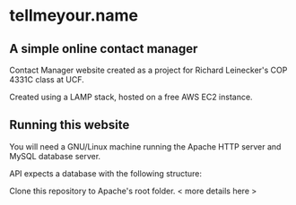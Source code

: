 # tellmeyour.name
## A simple online contact manager

Contact Manager website created as a project for Richard Leinecker's COP 4331C class at UCF.

Created using a LAMP stack, hosted on a free AWS EC2 instance.

## Running this website
You will need a GNU/Linux machine running the Apache HTTP server and MySQL database server.

API expects a database with the following structure:

Clone this repository to Apache's root folder. < more details here >
